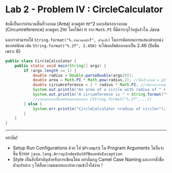 # Lab 2 - Problem IV : CircleCalculator

ข้อนี้เป็นการคำนวนพื้นที่วงกลม (Area) ตามสูตร πr^2 และเส้นรอบวงกลม (Circumreference) ตามสูตร 2πr โดยใช้ค่า π จาก `Math.PI` ที่มีค่าระบุไว้อยู่แล้วใน Java

และเราสามารถใช้ `String.format("%.จำนวนหลักf", ตัวแปร)` ในการตัดทอนการแสดงตำแหน่งของทศนิยม เช่น `String.format("%.2f", 2.456)` จะได้ผลลัพธ์ออกมาเป็น 2.46 (ปัดขึ้นเพราะ 6)


```java
public class CircleCalculator {
    public static void main(String[] args) {
        if (args.length == 1) {
            double radius = Double.parseDouble(args[0]);
            double area = Math.PI * Math.pow(radius,2); //พื้นที่วงกลม = pi*radius^2
            double circumreference = 2 * radius * Math.PI; //เส้นรอบวงกลม = 2*pi*radius
            System.out.println("An area of a circle with radius of " + args[0] + " is " + String.format("%.2f", area));
            System.out.println("A circumference is " + String.format("%.2f", circumreference));
            //แสดงค่าออกเป็นทศนิยมสองตำแหน่ง (String.format("%.2f",...))
        } else {
            System.err.println("CircleCalculator <radius of circle>");
        }
    }
}
```
---
อย่าลืม!
- Setup Run Configurations ด้วย ใส่ `$Prompt$` ใน Program Arguments ไม่งั้นจะขึ้น Error `java.lang.ArrayIndexOutOfBoundsException`
- Style เป็นสิ่งที่สำคัญสำหรับการเขียนโค้ต อย่าลืมกฎ Camel Case Naming และการตั้งชื่อตัวแปรต่าง ๆ ให้สื่อความหมายและทำความเข้าใจได้ง่าย !
